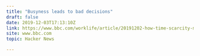 ```yaml
---
title: "Busyness leads to bad decisions"
draft: false
date: 2019-12-03T17:13:10Z
link: https://www.bbc.com/worklife/article/20191202-how-time-scarcity-makes-us-focus-on-low-value-tasks?utm_medium=RSS&utm_source=hune
site: www.bbc.com
topic: Hacker News  

---
```

